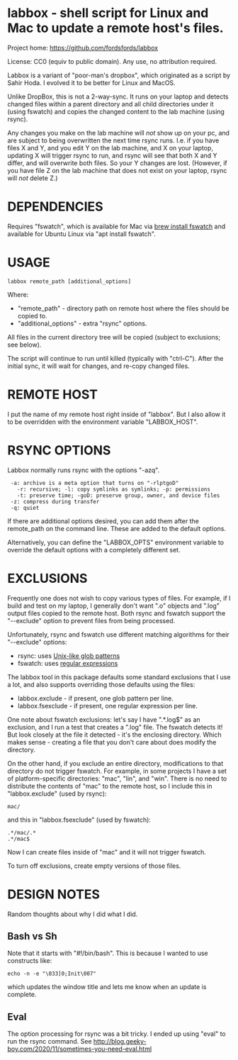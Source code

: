# labbox - shell script for Linux and Mac to update a remote host's files.

Project home:
https://github.com/fordsfords/labbox

License:
CC0 (equiv to public domain). Any use, no attribution required.

Labbox is a variant of "poor-man's dropbox",
which originated as a script by Sahir Hoda.
I evolved it to be better for Linux and MacOS.

Unlike DropBox, this is not a 2-way-sync.
It runs on your laptop and detects changed files within a parent directory
and all child directories under it (using fswatch) and copies the changed
content to the lab machine (using rsync).

Any changes you make on the lab machine will *not* show up on your pc,
and are subject to being overwritten the next time rsync runs. I.e. if
you have files X and Y, and you edit Y on the lab machine, and X on your
laptop, updating X will trigger rsync to run, and rsync will see that both
X and Y differ, and will overwrite both files. So your Y changes are lost.
(However, if you have file Z on the lab machine that does not exist on your
laptop, rsync will *not* delete Z.)


# DEPENDENCIES

Requires "fswatch", which is available for Mac via
[brew install fswatch](https://brew.sh/)
and available for Ubuntu Linux via "apt install fswatch".

# USAGE

````
labbox remote_path [additional_options]
````
Where:
* "remote_path" - directory path on remote host where the
files should be copied to.
* "additional_options" - extra "rsync" options.

All files in the current directory tree will be copied (subject to
exclusions; see below).

The script will continue to run until killed (typically with "ctrl-C").
After the initial sync, it will wait for changes, and re-copy changed files.


# REMOTE HOST

I put the name of my remote host right inside of "labbox".
But I also allow it to be overridden with the environment
variable "LABBOX_HOST".


# RSYNC OPTIONS

Labbox normally runs rsync with the options "-azq".
````
 -a: archive is a meta option that turns on "-rlptgoD"
   -r: recursive; -l: copy symlinks as symlinks; -p: permissions
   -t: preserve time; -goD: preserve group, owner, and device files
 -z: compress during transfer
 -q: quiet
````

If there are additional options desired, you can add them after the
remote_path on the command line.
These are added to the default options.

Alternatively, you can define the "LABBOX_OPTS" environment variable to
override the default options with a completely different set.


# EXCLUSIONS

Frequently one does not wish to copy various types of files.
For example, if I build and test on my laptop, I generally don't want ".o" objects
and ".log" output files copied to the remote host.
Both rsync and fswatch support the "--exclude" option to prevent files
from being processed.

Unfortunately, rsync and fswatch use different matching algorithms for their
"--exclude" options:

* rsync: uses [Unix-like glob patterns](https://en.wikipedia.org/wiki/Glob_(programming)#Unix-like)
* fswatch: uses [regular expressions](https://en.wikipedia.org/wiki/Regular_expression)

The labbox tool in this package defaults some standard exclusions that I use a lot,
and also supports overriding those defaults using the files:
* labbox.exclude - if present, one glob pattern per line.
* labbox.fsexclude - if present, one regular expression per line.

One note about fswatch exclusions: let's say I have ".*\.log$" as an exclusion,
and I run a test that creates a ".log" file.
The fswatch detects it!
But look closely at the file it detected - it's the enclosing directory.
Which makes sense - creating a file that you don't care about does modify
the directory.

On the other hand, if you exclude an entire directory, modifications to that
directory do not trigger fswatch.
For example, in some projects I have a set of platform-specific directories:
"mac", "lin", and "win".
There is no need to distribute the contents of "mac" to the remote host,
so I include this in "labbox.exclude" (used by rsync):
````
mac/
````
and this in "labbox.fsexclude" (used by fswatch):
````
.*/mac/.*
.*/mac$
````
Now I can create files inside of "mac" and it will not trigger fswatch.

To turn off exclusions, create empty versions of those files.


# DESIGN NOTES

Random thoughts about why I did what I did.

## Bash vs Sh

Note that it starts with "#!/bin/bash".
This is because I wanted to use constructs like:
````
echo -n -e "\033]0;Init\007"
````
which updates the window title and lets me know when an update is complete.

## Eval

The option processing for rsync was a bit tricky.
I ended up using "eval" to run the rsync command.
See http://blog.geeky-boy.com/2020/11/sometimes-you-need-eval.html
